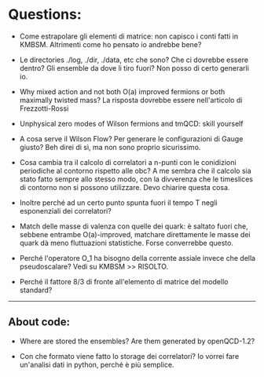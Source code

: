 # Questions:

- Come estrapolare gli elementi di matrice: non capisco i conti fatti in KMBSM. Altrimenti come ho pensato io andrebbe bene?

- Le directories ./log, ./dir, ./data, etc che sono? Che ci dovrebbe essere dentro? Gli ensemble da dove li tiro fuori? Non posso di certo generarli io.

- Why mixed action and not both O(a) improved fermions or both maximally twisted mass?
	La risposta dovrebbe essere nell'articolo di Frezzotti-Rossi

- Unphysical zero modes of Wilson fermions and tmQCD: skill yourself

- A cosa serve il Wilson Flow? Per generare le configurazioni di Gauge giusto? Beh direi di sì, ma non sono proprio sicurissimo.

- Cosa cambia tra il calcolo di correlatori a n-punti con le conidizioni periodiche al contorno rispetto alle obc? A me sembra che il calcolo sia stato fatto sempre allo stesso modo, con la divverenza che le timeslices di contorno non si possono utilizzare. Devo chiarire questa cosa.

- Inoltre perché ad un certo punto spunta fuori il tempo T negli esponenziali dei correlatori?

- Match delle masse di valenza con quelle dei quark: è saltato fuori che, sebbene entrambe O(a)-improved, matchare direttamente le masse dei quark dà meno fluttuazioni statistiche. Forse converrebbe questo.

- Perché l'operatore O_1 ha bisogno della corrente assiale invece che della pseudoscalare? Vedi su KMBSM >> RISOLTO.

- Perché il fattore 8/3 di fronte all'elemento di matrice del modello standard? 

***

## About code:

- Where are stored the ensembles? Are them generated by openQCD-1.2?

- Con che formato viene fatto lo storage dei correlatori? Io vorrei fare un'analisi dati in python, perché è più semplice. 
